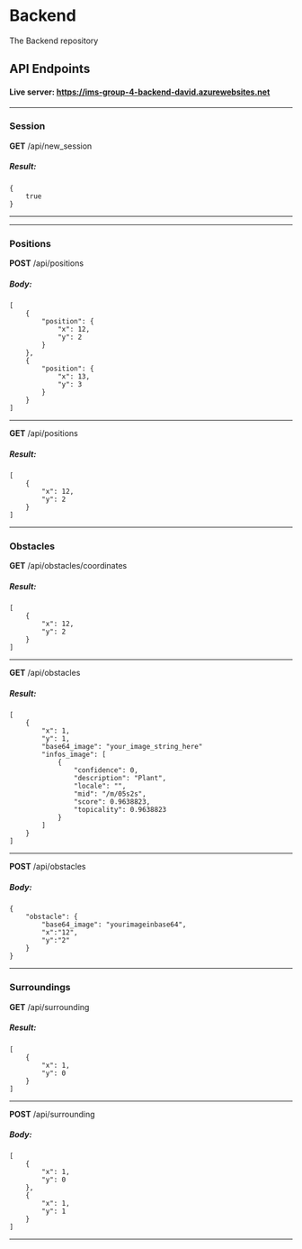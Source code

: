 # Backend
The Backend repository

## API Endpoints
#### Live server: https://ims-group-4-backend-david.azurewebsites.net

-------------
### **Session**

**GET** /api/new_session
##### Result:
```
{
    true
}
```

-------------

-------------
### **Positions**

**POST** /api/positions
##### Body:
```
[
    {
        "position": {
            "x": 12,
            "y": 2
        }
    },
    {
        "position": {
            "x": 13,
            "y": 3
        }
    }
]
```
-------------

**GET** /api/positions
##### Result:
```
[
    {
        "x": 12,
        "y": 2
    }
]
```
-------------

### **Obstacles**

**GET** /api/obstacles/coordinates
##### Result:
```
[
    {
        "x": 12,
        "y": 2
    }
]
```
-------------

**GET** /api/obstacles
##### Result:
```
[
    {
        "x": 1,
        "y": 1,
        "base64_image": "your_image_string_here"
        "infos_image": [
            {
                "confidence": 0,
                "description": "Plant",
                "locale": "",
                "mid": "/m/05s2s",
                "score": 0.9638823,
                "topicality": 0.9638823
            }
        ]
    }
]
```
-------------

**POST** /api/obstacles
##### Body:
```
{
    "obstacle": {
        "base64_image": "yourimageinbase64",
        "x":"12",
        "y":"2"
    }
}
```
-------------

### **Surroundings**

**GET** /api/surrounding
##### Result:
```
[
    {
        "x": 1,
        "y": 0
    }
]
```
-------------

**POST** /api/surrounding
##### Body:
```
[
    {
        "x": 1,
        "y": 0
    },
    {
        "x": 1,
        "y": 1
    }
]
```
-------------


